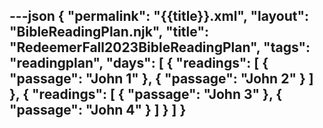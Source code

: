 ---json
{
"permalink": "{{title}}.xml",
  "layout": "BibleReadingPlan.njk",
  "title": "RedeemerFall2023BibleReadingPlan",
  "tags": "readingplan",
  "days": [
    {
      "readings": [
        {
          "passage": "John 1"
        },
        {
          "passage": "John 2"
        }
      ]
    },
    {
      "readings": [
        {
          "passage": "John 3"
        },
        {
          "passage": "John 4"
        }
      ]
    }
  ]
}
---
